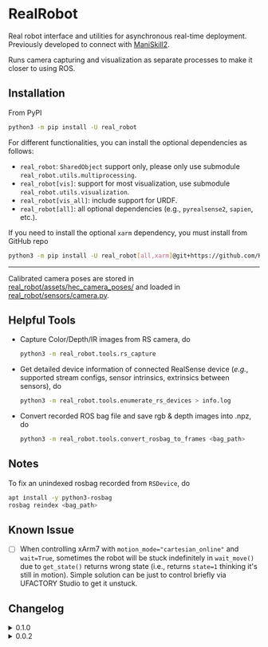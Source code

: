 # RealRobot
Real robot interface and utilities for asynchronous real-time deployment.  
Previously developed to connect with [ManiSkill2](https://github.com/KolinGuo/ManiSkill2).

Runs camera capturing and visualization as separate processes to make it closer to using ROS.

## Installation

From PyPI
```bash
python3 -m pip install -U real_robot
```

For different functionalities, you can install the optional dependencies as follows:
* `real_robot`: `SharedObject` support only, please only use submodule `real_robot.utils.multiprocessing`.
* `real_robot[vis]`: support for most visualization, use submodule `real_robot.utils.visualization`.
* `real_robot[vis_all]`: include support for URDF.
* `real_robot[all]`: all optional dependencies (e.g., `pyrealsense2`, `sapien`, etc.).

If you need to install the optional `xarm` dependency, you must install from GitHub repo
```bash
python3 -m pip install -U real_robot[all,xarm]@git+https://github.com/KolinGuo/RealRobot.git
```

---

Calibrated camera poses are stored in [real_robot/assets/hec_camera_poses/](real_robot/assets/hec_camera_poses) and
loaded in [real_robot/sensors/camera.py](real_robot/sensors/camera.py).

## Helpful Tools

* Capture Color/Depth/IR images from RS camera, do
  ```bash
  python3 -m real_robot.tools.rs_capture
  ```
* Get detailed device information of connected RealSense device
  (*e.g.*, supported stream configs, sensor intrinsics, extrinsics between sensors), do
  ```bash
  python3 -m real_robot.tools.enumerate_rs_devices > info.log
  ```
* Convert recorded ROS bag file and save rgb & depth images into .npz, do
  ```bash
  python3 -m real_robot.tools.convert_rosbag_to_frames <bag_path>
  ```

## Notes

To fix an unindexed rosbag recorded from `RSDevice`, do
```bash
apt install -y python3-rosbag
rosbag reindex <bag_path>
```

## Known Issue
- [ ] When controlling xArm7 with `motion_mode="cartesian_online"` and `wait=True`,
  sometimes the robot will be stuck indefinitely in `wait_move()` due to `get_state()`
  returns wrong state (i.e., returns `state=1` thinking it's still in motion).
  Simple solution can be just to control briefly via UFACTORY Studio to get it unstuck.

## Changelog

<details>
<summary>0.1.0</summary>
<p>

### New features
* Added `SharedObject` to create/mount objects stored in `SharedMemory`
* Enabled `RSDevice` to run as a separate process (now `Camera` will create
  `RSDevice` as a separate process)
* Enabled `RSDevice` to record camera streams as a rosbag file
* Enabled `XArm7` to run as a separate process (for streaming robot states)
* Enabled `CV2Visualizer` and `O3DGUIVisualizer` to run as separate processes (for visualization)
* Added a default `FileHandler` to all Logger created through `real_robot.utils.logger.get_logger`
* Allow enabling selected camera streams from `RSDevice` and `sensors.camera.Camera`
* Added `sensors.simsense_depth.SimsenseDepth` class to generate depth image from stereo IR images

### API changes
* `real_robot.agents.xarm`
  * Change `XArm7` parameters for clarity (`safety_boundary` => `safety_boundary_mm`, `boundary_clip_eps` => `boundary_clip_mm`)
  * Add `get_gripper_position()` to get gripper opening width in mm or m
  * Add `gripper_speed` parameter to `set_action()` to control gripper speed
* `real_robot.utils.visualization.visualizer`
  * Rename `Visualizer` method `show_observation()` => `show_obs()`
* `real_robot.sensors.camera`
  * `CameraConfig` now accepts a `config` parameter
  * Rename `CameraConfig` parameter `parent_pose_fn` => `parent_pose_so_name`
* `real_robot.utils.realsense`
  * `RSDevice` now accepts `device_sn` instead of an `rs.device`
  * `RSDevice` now accepts `config` as parameter (`width`, `height`, `fps`) instead of `rs.config`

### Other changes
* Switch from `gym` to `gymnasium`
* Rename all `control_mode` by removing `pd_` prefix for clarity. No PD controller is used.
* `real_robot.agents.xarm`
  * `XArm7` will not clear *"Safety Boundary Limit"* error automatically in `set_action()`
  * For `motion_mode == "position"`, switch from using `set_tool_position()` to `set_position()`
  * Enable gripper and set to maximum speed in `reset()`
* Remove all Loggers created as global variables (they will be created
  at import, which might not be saved under `REAL_ROBOT_LOG_DIR`)
* Bugfix in xArm-Python-SDK: enable `wait=True` for modes other than position mode

</p>
</details>

<details>
<summary>0.0.2</summary>
<p>

* Added motion_mode to XArm7 agent
* Added several control_mode: `pd_ee_pos`, `pd_ee_pose_axangle`,
`pd_ee_delta_pose_axangle`, `pd_ee_pose_quat`, `pd_ee_delta_pose_quat`

</p>
</details>
